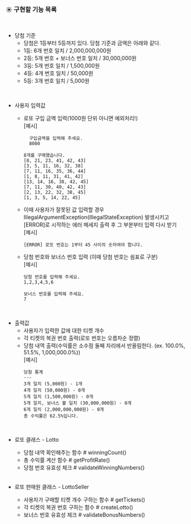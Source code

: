 ### ☀️ 구현할 기능 목록
<br/>

* 당첨 기준
    * 당첨은 1등부터 5등까지 있다. 당첨 기준과 금액은 아래와 같다.
    - 1등: 6개 번호 일치 / 2,000,000,000원
    - 2등: 5개 번호 + 보너스 번호 일치 / 30,000,000원
    - 3등: 5개 번호 일치 / 1,500,000원
    - 4등: 4개 번호 일치 / 50,000원
    - 5등: 3개 번호 일치 / 5,000원

<br/>

* 사용자 입력값
    - 로또 구입 금액 입력(1000원 단위 아니면 예외처리!)
        <br/>[예시]
        ```
          구입금액을 입력해 주세요.
          8000
      
      	8개를 구매했습니다.
      	[8, 21, 23, 41, 42, 43] 
      	[3, 5, 11, 16, 32, 38] 
      	[7, 11, 16, 35, 36, 44] 
      	[1, 8, 11, 31, 41, 42] 
      	[13, 14, 16, 38, 42, 45] 
      	[7, 11, 30, 40, 42, 43] 
      	[2, 13, 22, 32, 38, 45] 
      	[1, 3, 5, 14, 22, 45]
        ```

    - 이때 사용자가 잘못된 값 입력할 경우 IllegalArgumentException(IllegalStateException) 발생시키고<br/> [ERROR]로 시작하는 에러 메세지 출력 후 그 부분부터 입력 다시 받기
      <br/>[예시]
      ```
      [ERROR] 로또 번호는 1부터 45 사이의 숫자여야 합니다.
      ```

    - 당첨 번호와 보너스 번호 입력 (이때 당첨 번호는 쉼표로 구분)
      <br/>[예시]
      ```
      당첨 번호를 입력해 주세요.
      1,2,3,4,5,6
                    
      보너스 번호를 입력해 주세요.
      7	
      ```

<br/>

* 출력값
    - 사용자가 입력한 값에 대한 티켓 개수
    - 각 티켓의 복권 번호 출력(로또 번호는 오름차순 정렬)
    - 당첨 내역 출력(수익률은 소수점 둘째 자리에서 반올림한다. (ex. 100.0%, 51.5%, 1,000,000.0%))
      <br/>[예시]
        ```
        당첨 통계
        ---
        3개 일치 (5,000원) - 1개
        4개 일치 (50,000원) - 0개
        5개 일치 (1,500,000원) - 0개
        5개 일치, 보너스 볼 일치 (30,000,000원) - 0개
        6개 일치 (2,000,000,000원) - 0개
        총 수익률은 62.5%입니다.
        ```
<br/>

* 로또 클래스 - Lotto
    - 당첨 내역 확인해주는 함수 # winningCount()
    - 총 수익률 계산 함수 # getProfitRate()
    - 당첨 번호 유효성 체크 # validateWinningNumbers()

    <br/>

* 로또 판매원 클래스 - LottoSeller
    - 사용자가 구매할 티켓 개수 구하는 함수 # getTickets()
    - 각 티켓의 복권 번호 구하는 함수 # createLotto()
    - 보너스 번호 유효성 체크 # validateBonusNumbers()
